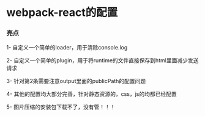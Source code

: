 # webpack-react的配置

### 亮点

1- 自定义一个简单的loader，用于清除console.log

2- 自定义一个简单的plugin，用于将runtime的文件直接保存到html里面减少发送请求

3- 针对第2条需要注意output里面的publicPath的配置问题

4- 其他的配置均大部分完善，针对静态资源的，css，js的均都已经配置

5- 图片压缩的安装包下载不了，没有管！！！
